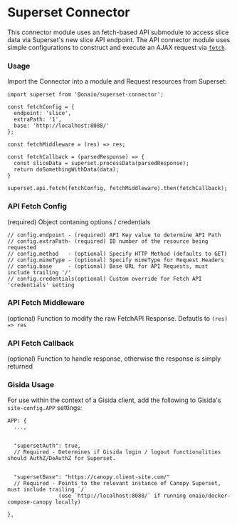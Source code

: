 # Superset Connector

This connector module uses an fetch-based API submodule to access slice data via Superset's new slice API endpoint. The API connector module uses simple configurations to construct and execute an AJAX request via [`fetch`](https://developer.mozilla.org/en-US/docs/Web/API/Fetch_API).

### Usage

Import the Connector into a module and Request resources from Superset:

```
import superset from '@onaio/superset-connector';

const fetchConfig = {
  endpoint: 'slice',
  extraPath: '1',
  base: 'http://localhost:8088/'
};

const fetchMiddleware = (res) => res;

const fetchCallback = (parsedResponse) => {
  const sliceData = superset.processData(parsedResponse);
  return doSomethingWithData(data);
}

superset.api.fetch(fetchConfig, fetchMiddleware).then(fetchCallback);
```

### API Fetch Config

(required) Object contaning options / credentials

```
// config.endpoint - (required) API Key value to determine API Path
// config.extraPath- (required) ID number of the resource being requested
// config.method   - (optional) Specify HTTP Method (defaults to GET)
// config.mimeType - (optional) Specify mimeType for Request Headers
// config.base     - (optional) Base URL for API Requests, must include trailing '/'
// config.credentials(optional) Custom override for Fetch API 'credentials' setting
```

### API Fetch Middleware

(optional) Function to modify the raw FetchAPI Response. Defautls to `(res) => res`

### API Fetch Callback

(optional) Function to handle response, otherwise the response is simply returned

### Gisida Usage

For use within the context of a Gisida client, add the following to Gisida's `site-config.APP` settings:

```
APP: {
  ...,


  "supersetAuth": true,
  // Required - Determines if Gisida login / logout functionalities should AuthZ/DeAuthZ for Superset.


  "supersetBase": "https://canopy.client-site.com/"
  // Required - Points to the relevant instance of Canopy Superset, must include trailing `/`
                (use `http://localhost:8088/` if running onaio/docker-compose-canopy locally)

},
```
